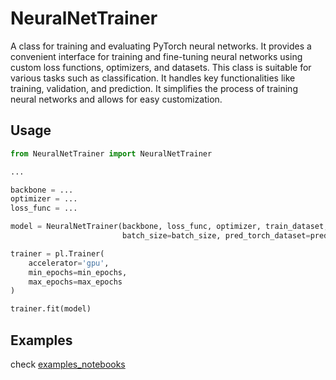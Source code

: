 # NeuralNetTrainer
 A class for training and evaluating PyTorch neural networks. It provides a convenient interface for training and 
 fine-tuning neural networks using custom loss functions, optimizers, and 
 datasets. This class is suitable for various tasks such as classification. 
 It handles key functionalities like training, validation, and prediction. 
 It simplifies the process of training neural networks and allows for easy 
 customization.

## Usage

```python
from NeuralNetTrainer import NeuralNetTrainer

...

backbone = ...
optimizer = ...
loss_func = ...

model = NeuralNetTrainer(backbone, loss_func, optimizer, train_dataset, val_dataset, task_type, num_labels=num_labels,
                         batch_size=batch_size, pred_torch_dataset=pred_dataset)

trainer = pl.Trainer(
    accelerator='gpu',
    min_epochs=min_epochs,
    max_epochs=max_epochs
)

trainer.fit(model)

```
## Examples
check [examples_notebooks](examples_notebooks/)
